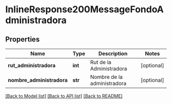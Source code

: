 # InlineResponse200MessageFondoAdministradora

## Properties
Name | Type | Description | Notes
------------ | ------------- | ------------- | -------------
**rut_administradora** | **int** | Rut de la Administradora | [optional] 
**nombre_administradora** | **str** | Nombre de la administradora | [optional] 

[[Back to Model list]](../README.md#documentation-for-models) [[Back to API list]](../README.md#documentation-for-api-endpoints) [[Back to README]](../README.md)

